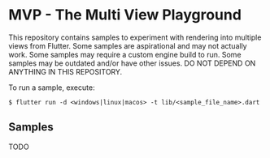 # MVP - The Multi View Playground

This repository contains samples to experiment with rendering into multiple
views from Flutter. Some samples are aspirational and may not actually work.
Some samples may require a custom engine build to run. Some samples may be
outdated and/or have other issues. DO NOT DEPEND ON ANYTHING IN THIS REPOSITORY.

To run a sample, execute:

```
$ flutter run -d <windows|linux|macos> -t lib/<sample_file_name>.dart
```

## Samples 

TODO
